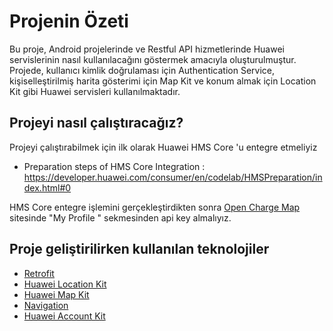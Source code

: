# Projenin Özeti
Bu proje, Android projelerinde ve Restful API hizmetlerinde Huawei servislerinin nasıl kullanılacağını göstermek amacıyla oluşturulmuştur. Projede, kullanıcı kimlik doğrulaması için Authentication Service, kişiselleştirilmiş harita gösterimi için Map Kit ve konum almak için Location Kit gibi Huawei servisleri kullanılmaktadır.

## Projeyi nasıl çalıştıracağız?
Projeyi çalıştırabilmek için ilk olarak Huawei HMS Core 'u entegre etmeliyiz
- Preparation steps of HMS Core Integration : https://developer.huawei.com/consumer/en/codelab/HMSPreparation/index.html#0

HMS Core entegre işlemini gerçekleştirdikten sonra [Open Charge Map](https://openchargemap.org/site) sitesinde "My Profile " sekmesinden api key almalıyız.

## Proje geliştirilirken kullanılan teknolojiler
 -  [Retrofit](https://square.github.io/retrofit/)
 -  [Huawei Location Kit](https://developer.huawei.com/consumer/en/hms/huawei-locationkit/)
 -  [Huawei Map Kit](https://developer.huawei.com/consumer/en/hms/huawei-MapKit/)
 -  [Navigation](https://developer.android.com/guide/navigation)
 -  [Huawei Account Kit](https://developer.huawei.com/consumer/en/hms/huawei-accountkit/)
 
